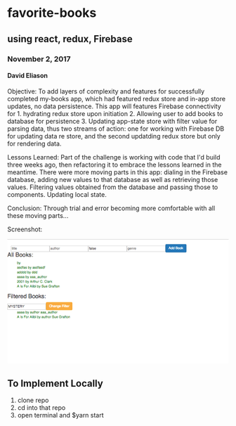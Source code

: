 # favorite-books
## using react, redux, Firebase
### November 2, 2017
#### David Eliason

Objective:
To add layers of complexity and features for successfully completed my-books app, which had featured redux store and in-app store updates, no data persistence. This app will features Firebase connectivity for 1. hydrating redux store upon initiation 2. Allowing user to add books to database for persistence 3. Updating app-state store with filter value for parsing data, thus two streams of action: one for working with Firebase DB for updating data re store, and the second updatding redux store but only for rendering data.


Lessons Learned:
Part of the challenge is working with code that I'd build three weeks ago, then refactoring it to embrace the lessons learned in the meantime. There were more moving parts in this app: dialing in the Firebase database, adding new values to that database as well as retrieving those values. Filtering values obtained from the database and passing those to components. Updating local state.

Conclusion:
Through trial and error becoming more comfortable with all these moving parts...

Screenshot:

![Favorite Books](./favorite-books.png?raw=true "working")

## To Implement Locally
1. clone repo
2. cd into that repo
3. open terminal and $yarn start

